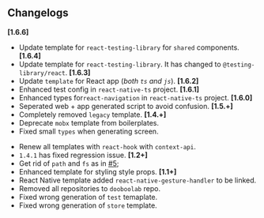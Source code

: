 ## Changelogs
**[1.6.6]**
* Update template for `react-testing-library` for `shared` components.
**[1.6.4]**
* Update template for `react-testing-library`. It has changed to `@testing-library/react`.
**[1.6.3]**
* Update `template` for React app (*both `ts` and `js`*).
**[1.6.2]**
* Enhanced test config in `react-native-ts` project.
**[1.6.1]**
* Enhanced types for`react-navigation` in `react-native-ts` project.
**[1.6.0]**
* Seperated web + app generated script to avoid confusion.
**[1.5.+]**
* Completely removed `legacy` template.
**[1.4.+]**
* Deprecate `mobx` template from boilerplates.
* Fixed small `types` when generating screen.
+ Renew all templates with `react-hook` with `context-api`.
+ `1.4.1` has fixed regression issue.
**[1.2+]**
+ Get rid of `path` and `fs` as in [#5](https://github.com/dooboolab/dooboo-cli/issues/4);
+ Enhanced template for styling style props.
**[1.1+]**
+ React Native template added `react-native-gesture-handler` to be linked.
+ Removed all repositories to `dooboolab` repo.
+ Fixed wrong generation of `test` temaplate.
+ Fixed wrong generation of `store` template.
